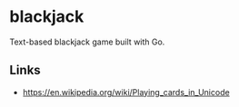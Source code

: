 # blackjack
Text-based blackjack game built with Go.

## Links
- https://en.wikipedia.org/wiki/Playing_cards_in_Unicode